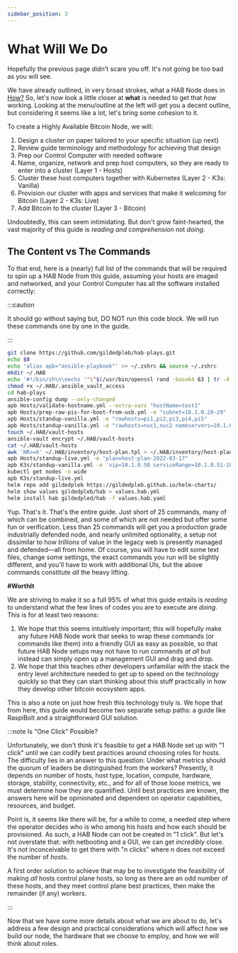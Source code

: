 ```yaml
---
sidebar_position: 3
---
```


# What Will We Do

Hopefully the previous page didn't scare you off. It's not going be too bad as
you will see.

We have already outlined, in very broad strokes, what a HAB Node does in
[How?](/how#bitcoin-on-a-highly-available-node) So, let's now look a little
closer at **what** is needed to get that _how_ working. Looking at the
menu/outline at the left will get you a decent outline, but considering it seems
like a lot, let's bring some cohesion to it.

To create a Highly Available Bitcoin Node, we will:

1. Design a cluster on paper tailored to your specific situation (up next)
1. Review guide terminology and methodology for achieving that design
1. Prep our Control Computer with needed software
1. Name, organize, network and prep host computers, so they are ready to enter
   into a cluster (Layer 1 - Hosts)
1. Cluster these host computers together with Kubernetes (Layer 2 - K3s:
   Vanilla)
1. Provision our cluster with apps and services that make it welcoming for
   Bitcoin (Layer 2 - K3s: Live)
1. Add Bitcoin to the cluster (Layer 3 - Bitcoin)

Undoubtedly, this can seem intimidating. But don't grow faint-hearted, the vast
majority of this guide is _reading and comprehension_ not _doing_.

## The Content vs The Commands

To that end, here is a (nearly) full list of the commands that will be required
to spin up a HAB Node from this guide, assuming your hosts are imaged and
networked, and your Control Computer has all the software installed correctly:

:::caution

It should go without saying but, DO NOT run this code block. We will run these
commands one by one in the guide.

:::

```bash
git clone https://github.com/gildedpleb/hab-plays.git
echo $0
echo 'alias apb="ansible-playbook"' >> ~/.zshrc && source ~/.zshrc
mkdir ~/.HAB
echo '#!/bin/sh\n\necho '"\"$(/usr/bin/openssl rand -base64 63 | tr -d '\n')\"" > ~/.HAB/.ansible_vault_access
chmod +x ~/.HAB/.ansible_vault_access
cd hab-plays
ansible-config dump --only-changed
apb Hosts/validate-hostname.yml --extra-vars "hostName=test1"
apb Hosts/prep-raw-pis-for-boot-from-usb.yml -e "subnet=10.1.0.20-29"
apb Hosts/standup-vanilla.yml -e "rawhosts=pi1,pi2,pi3,pi4,pi5"
apb Hosts/standup-vanilla.yml -e "rawhosts=nuc1,nuc2 nameservers=10.1.0.1,1.1.1.1 timezone=EST"
touch ~/.HAB/vault-hosts
ansible-vault encrypt ~/.HAB/vault-hosts
cat ~/.HAB/vault-hosts
awk 'NR>=6' ~/.HAB/inventory/host-plan.tpl > ~/.HAB/inventory/host-plan-$(date "+%Y-%m-%d")
apb Hosts/standup-live.yml -e "plan=host-plan-2022-03-17"
apb K3s/standup-vanilla.yml -e 'vip=10.1.0.50 serviceRange=10.1.0.51-10.1.0.99'
kubectl get nodes -o wide
apb K3s/standup-live.yml
helm repo add gildedpleb https://gildedpleb.github.io/helm-charts/
helm show values gildedpleb/hab > values.hab.yml
helm install hab gildedpled/hab -f values.hab.yaml
```

Yup. That's it. That's the entire guide. Just short of 25 commands, many of
which can be combined, and some of which are not needed but offer some fun or
verification. Less than 25 commands will get you a production grade industrially
defended node, and nearly unlimited optionality, a setup not dissimilar to how
_trillions_ of value in the legacy web is presently managed and defended—all
from home. Of course, you will have to edit some text files, change some
settings, the exact commands you run will be slightly different, and you'll have
to work with additional UIs, but the above commands constitute _all_ the heavy
lifting.

**#WorthIt**

We are striving to make it so a full 95% of what this guide entails is _reading_
to understand what the few lines of codes you are to execute are _doing_. This
is for at least two reasons:

1. We hope that this seems intuitively important; this will hopefully make any
   future HAB Node work that seeks to wrap these commands (or commands like
   them) into a friendly GUI as easy as possible, so that future HAB Node setups
   may not have to run commands _at all_ but instead can simply open up a
   management GUI and drag and drop.
1. We hope that this teaches other developers unfamiliar with the stack the
   entry level architecture needed to get up to speed on the technology quickly
   so that they can start thinking about this stuff practically in how they
   develop other bitcoin ecosystem apps.

This is also a note on just how fresh this technology truly is. We hope that
from here, this guide would become two separate setup paths: a guide like
RaspiBolt and a straightforward GUI solution.

:::note Is "One Click" Possible?

Unfortunately, we don't think it's feasible to get a HAB Node set up with "1
click" until we can codify best practices around choosing roles for hosts. The
difficulty lies in an answer to this question: Under what metrics should the
quorum of leaders be distinguished from the workers? Presently, it depends on
number of hosts, host type, location, compute, hardware, storage, stability,
connectivity, etc., and for all of those loose metrics, we must determine how
they are quantified. Until best practices are known, the answers here will be
opinionated and dependent on operator capabilities, resources, and budget.

Point is, it seems like there will be, for a while to come, a needed step where
the operator decides who is who among his hosts and how each should be
provisioned. As such, a HAB Node can not be created in "1 click". But let's not
overstate that: with netbooting and a GUI, we can get _incredibly_ close. It's
not inconceivable to get there with "n clicks" where n does not exceed the
number of _hosts_.

A first order solution to achieve that may be to investigate the feasibility of
making _all_ hosts control plane hosts, so long as there are an odd number of
these hosts, and they meet control plane best practices, then make the remainder
(if any) workers.

:::

Now that we have some more details about what we are about to do, let's address
a few design and practical considerations which will affect how we build our
node, the hardware that we choose to employ, and how we will think about roles.
